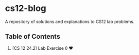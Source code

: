 # cs12-blog
A repository of solutions and explanations to CS12 lab problems.

## Table of Contents
1. [CS 12 24.2] Lab Exercise 0 ❤️